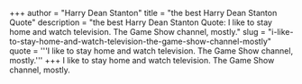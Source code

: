 +++
author = "Harry Dean Stanton"
title = "the best Harry Dean Stanton Quote"
description = "the best Harry Dean Stanton Quote: I like to stay home and watch television. The Game Show channel, mostly."
slug = "i-like-to-stay-home-and-watch-television-the-game-show-channel-mostly"
quote = '''I like to stay home and watch television. The Game Show channel, mostly.'''
+++
I like to stay home and watch television. The Game Show channel, mostly.
